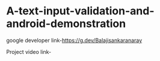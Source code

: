 # A-text-input-validation-and-android-demonstration


google developer link-https://g.dev/Balajisankaranaray

Project video link-
